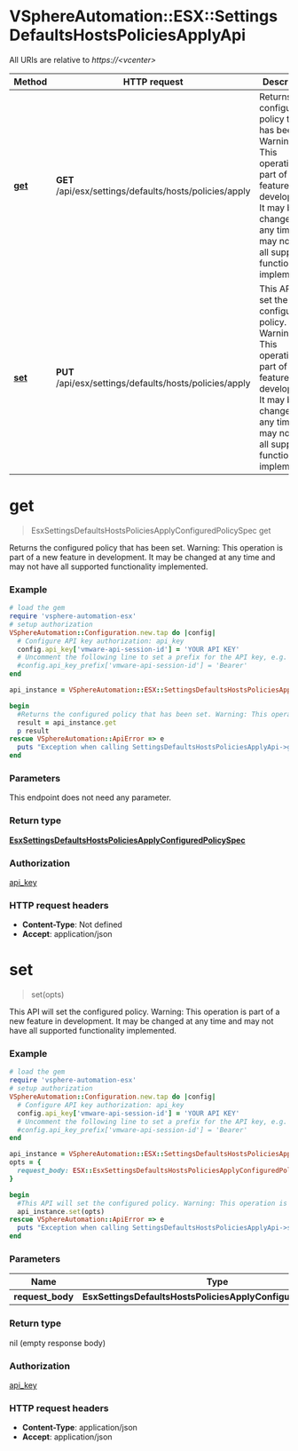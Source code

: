 # VSphereAutomation::ESX::SettingsDefaultsHostsPoliciesApplyApi

All URIs are relative to *https://&lt;vcenter&gt;*

Method | HTTP request | Description
------------- | ------------- | -------------
[**get**](SettingsDefaultsHostsPoliciesApplyApi.md#get) | **GET** /api/esx/settings/defaults/hosts/policies/apply | Returns the configured policy that has been set. Warning: This operation is part of a new feature in development. It may be changed at any time and may not have all supported functionality implemented.
[**set**](SettingsDefaultsHostsPoliciesApplyApi.md#set) | **PUT** /api/esx/settings/defaults/hosts/policies/apply | This API will set the configured policy. Warning: This operation is part of a new feature in development. It may be changed at any time and may not have all supported functionality implemented.


# **get**
> EsxSettingsDefaultsHostsPoliciesApplyConfiguredPolicySpec get

Returns the configured policy that has been set. Warning: This operation is part of a new feature in development. It may be changed at any time and may not have all supported functionality implemented.

### Example
```ruby
# load the gem
require 'vsphere-automation-esx'
# setup authorization
VSphereAutomation::Configuration.new.tap do |config|
  # Configure API key authorization: api_key
  config.api_key['vmware-api-session-id'] = 'YOUR API KEY'
  # Uncomment the following line to set a prefix for the API key, e.g. 'Bearer' (defaults to nil)
  #config.api_key_prefix['vmware-api-session-id'] = 'Bearer'
end

api_instance = VSphereAutomation::ESX::SettingsDefaultsHostsPoliciesApplyApi.new

begin
  #Returns the configured policy that has been set. Warning: This operation is part of a new feature in development. It may be changed at any time and may not have all supported functionality implemented.
  result = api_instance.get
  p result
rescue VSphereAutomation::ApiError => e
  puts "Exception when calling SettingsDefaultsHostsPoliciesApplyApi->get: #{e}"
end
```

### Parameters
This endpoint does not need any parameter.

### Return type

[**EsxSettingsDefaultsHostsPoliciesApplyConfiguredPolicySpec**](EsxSettingsDefaultsHostsPoliciesApplyConfiguredPolicySpec.md)

### Authorization

[api_key](../README.md#api_key)

### HTTP request headers

 - **Content-Type**: Not defined
 - **Accept**: application/json



# **set**
> set(opts)

This API will set the configured policy. Warning: This operation is part of a new feature in development. It may be changed at any time and may not have all supported functionality implemented.

### Example
```ruby
# load the gem
require 'vsphere-automation-esx'
# setup authorization
VSphereAutomation::Configuration.new.tap do |config|
  # Configure API key authorization: api_key
  config.api_key['vmware-api-session-id'] = 'YOUR API KEY'
  # Uncomment the following line to set a prefix for the API key, e.g. 'Bearer' (defaults to nil)
  #config.api_key_prefix['vmware-api-session-id'] = 'Bearer'
end

api_instance = VSphereAutomation::ESX::SettingsDefaultsHostsPoliciesApplyApi.new
opts = {
  request_body: ESX::EsxSettingsDefaultsHostsPoliciesApplyConfiguredPolicySpec.new # EsxSettingsDefaultsHostsPoliciesApplyConfiguredPolicySpec | 
}

begin
  #This API will set the configured policy. Warning: This operation is part of a new feature in development. It may be changed at any time and may not have all supported functionality implemented.
  api_instance.set(opts)
rescue VSphereAutomation::ApiError => e
  puts "Exception when calling SettingsDefaultsHostsPoliciesApplyApi->set: #{e}"
end
```

### Parameters

Name | Type | Description  | Notes
------------- | ------------- | ------------- | -------------
 **request_body** | **EsxSettingsDefaultsHostsPoliciesApplyConfiguredPolicySpec**|  | [optional] 

### Return type

nil (empty response body)

### Authorization

[api_key](../README.md#api_key)

### HTTP request headers

 - **Content-Type**: application/json
 - **Accept**: application/json



